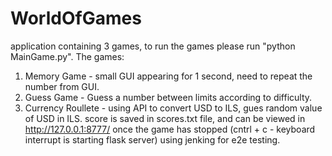 # WorldOfGames
application containing 3 games, to run the games please run "python MainGame.py". The games:
1. Memory Game - small GUI appearing for 1 second, need to repeat the number from GUI.
2. Guess Game - Guess a number between limits according to difficulty.
3. Currency Roullete - using API to convert USD to ILS, gues random value of USD in ILS.
   score is saved in scores.txt file, and can be viewed in http://127.0.0.1:8777/ once the game has stopped (cntrl + c - keyboard interrupt is starting flask server)
   using jenking for e2e testing.
